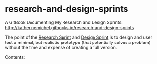 # research-and-design-sprints
A GitBook Documenting My Research and Design Sprints: <br>
http://katherinemichel.gitbooks.io/research-and-design-sprints

The point of the [Research Sprint](http://www.gv.com/lib/the-gv-research-sprint-a-4-day-process-for-answering-important-startup-questions) and [Design Sprint](http://www.gv.com/sprint) is to design and user test a minimal, but realistic prototype (that potentially solves a problem) without the time and expense of creating a full version. 

Contents:



